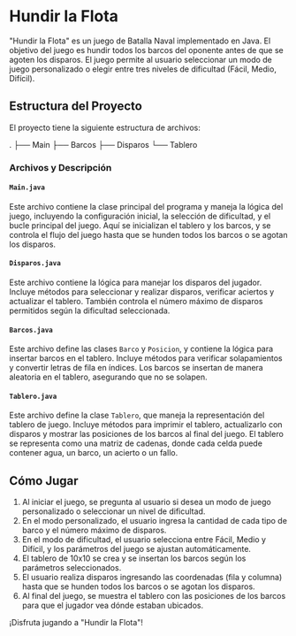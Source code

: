 # Hundir la Flota

"Hundir la Flota" es un juego de Batalla Naval implementado en Java. El objetivo del juego es hundir todos los barcos del oponente antes de que se agoten los disparos. El juego permite al usuario seleccionar un modo de juego personalizado o elegir entre tres niveles de dificultad (Fácil, Medio, Difícil).

## Estructura del Proyecto

El proyecto tiene la siguiente estructura de archivos:

.
├── Main
├── Barcos
├── Disparos
└── Tablero

### Archivos y Descripción

#### `Main.java`

Este archivo contiene la clase principal del programa y maneja la lógica del juego, incluyendo la configuración inicial, la selección de dificultad, y el bucle principal del juego. Aquí se inicializan el tablero y los barcos, y se controla el flujo del juego hasta que se hunden todos los barcos o se agotan los disparos.

#### `Disparos.java`

Este archivo contiene la lógica para manejar los disparos del jugador. Incluye métodos para seleccionar y realizar disparos, verificar aciertos y actualizar el tablero. También controla el número máximo de disparos permitidos según la dificultad seleccionada.

#### `Barcos.java`

Este archivo define las clases `Barco` y `Posicion`, y contiene la lógica para insertar barcos en el tablero. Incluye métodos para verificar solapamientos y convertir letras de fila en índices. Los barcos se insertan de manera aleatoria en el tablero, asegurando que no se solapen.

#### `Tablero.java`

Este archivo define la clase `Tablero`, que maneja la representación del tablero de juego. Incluye métodos para imprimir el tablero, actualizarlo con disparos y mostrar las posiciones de los barcos al final del juego. El tablero se representa como una matriz de cadenas, donde cada celda puede contener agua, un barco, un acierto o un fallo.

## Cómo Jugar

1. Al iniciar el juego, se pregunta al usuario si desea un modo de juego personalizado o seleccionar un nivel de dificultad.
2. En el modo personalizado, el usuario ingresa la cantidad de cada tipo de barco y el número máximo de disparos.
3. En el modo de dificultad, el usuario selecciona entre Fácil, Medio y Difícil, y los parámetros del juego se ajustan automáticamente.
4. El tablero de 10x10 se crea y se insertan los barcos según los parámetros seleccionados.
5. El usuario realiza disparos ingresando las coordenadas (fila y columna) hasta que se hunden todos los barcos o se agotan los disparos.
6. Al final del juego, se muestra el tablero con las posiciones de los barcos para que el jugador vea dónde estaban ubicados.

¡Disfruta jugando a "Hundir la Flota"!